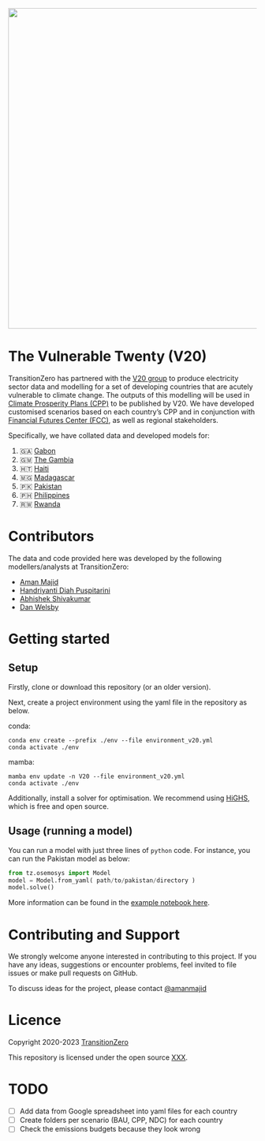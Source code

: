
<img src="https://github.com/transition-zero/V20/blob/main/data/images/readme-banner.png" alt="" width="650" align="center">

# The Vulnerable Twenty (V20)

TransitionZero has partnered with the [V20 group](https://www.v-20.org/) to produce electricity sector data and modelling for a set of developing countries that are acutely vulnerable to climate change. The outputs of this modelling will be used in [Climate Prosperity Plans (CPP)](https://www.v-20.org/climate-prosperity-plans) to be published by V20. We have developed customised scenarios based on each country’s CPP and in conjunction with [Financial Futures Center (FCC)](https://financialfutures.ngo/), as well as regional stakeholders.

Specifically, we have collated data and developed models for:

1. 🇬🇦 [Gabon]()
2. 🇬🇲 [The Gambia]()
3. 🇭🇹 [Haiti]()
4. 🇲🇬 [Madagascar]()
5. 🇵🇰 [Pakistan](https://github.com/transition-zero/V20/tree/main/models/PAK)
6. 🇵🇭 [Philippines]()
7. 🇷🇼 [Rwanda]() 

# Contributors
The data and code provided here was developed by the following modellers/analysts at TransitionZero:

- [Aman Majid](https://www.transitionzero.org/team/aman-majid)
- [Handriyanti Diah Puspitarini](https://www.transitionzero.org/team/handriyanti-diah-puspitarini)
- [Abhishek Shivakumar](https://www.transitionzero.org/team/abhishek-shivakumar)
- [Dan Welsby]()

# Getting started

## Setup

Firstly, clone or download this repository (or an older version). 

Next, create a project environment using the yaml file in the repository as below.

conda:

```
conda env create --prefix ./env --file environment_v20.yml
conda activate ./env
```

mamba:

```
mamba env update -n V20 --file environment_v20.yml
conda activate ./env
```

Additionally, install a solver for optimisation. We recommend using [HiGHS](https://highs.dev/), which is free and open source.

## Usage (running a model)
You can run a model with just three lines of `python` code. For instance, you can run the Pakistan model as below:

```python
from tz.osemosys import Model
model = Model.from_yaml( path/to/pakistan/directory )
model.solve()
```

More information can be found in the [example notebook here](https://github.com/transition-zero/V20/blob/main/notebooks/run_model.ipynb).

# Contributing and Support

We strongly welcome anyone interested in contributing to this project. If you have any ideas, suggestions or encounter problems, feel invited to file issues or make pull requests on GitHub.

To discuss ideas for the project, please contact [@amanmajid](mailto:aman.m@transitionzero.org)

<!-- # Relevant outputs -->

# Licence

Copyright 2020-2023 [TransitionZero](https://www.transitionzero.org/)

This repository is licensed under the open source [XXX](...).

# TODO

- [ ] Add data from Google spreadsheet into yaml files for each country
- [ ] Create folders per scenario (BAU, CPP, NDC) for each country 
- [ ] Check the emissions budgets because they look wrong